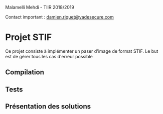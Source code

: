 Malamelli Mehdi - TIIR 2018/2019

Contact important : damien.riquet@vadesecure.com

# Projet STIF

Ce projet consiste à implémenter un paser d'image de format STIF. Le but est de gérer tous les cas d'erreur possible

## Compilation

## Tests

## Présentation des solutions
